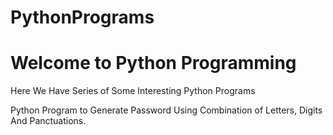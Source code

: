 # PythonPrograms

# Welcome to Python Programming
 
 Here We Have Series of Some Interesting Python Programs

Python Program to Generate Password Using Combination of Letters, Digits And Panctuations.
